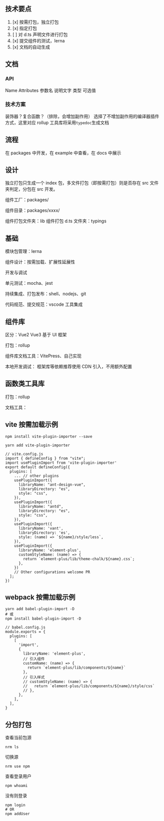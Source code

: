 ## 技术要点

1. [x] 按需打包，独立打包
2. [x] 指定打包
3. [ ] 对 d.ts 声明文件进行打包
4. [x] 提交组件的测试，lerna
5. [x] 文档的自动生成

## 文档

### API

Name Attributes
参数名 说明文字 类型 可选值

### 技术方案

装饰器？复合函数？（排除，会增加副作用）
选择了不增加副作用的编译器插件方式，这里对应 rollup
工具库将采用`typedoc`生成文档

## 流程

在 packages 中开发，在 example 中查看，在 docs 中展示

## 设计

独立打包只生成一个 index 包，多文件打包（即按需打包）则是否存在 src 文件夹判定，分包在 src 开发。

组件工厂：packages/

组件目录：packages/xxxx/

组件打包文件夹：lib
组件打包 d.ts 文件夹：typings

## 基础

模块包管理：lerna

组件设计：按需加载、扩展性延展性

开发与调试

单元测试：mocha、jest

持续集成、打包发布：shell、nodejs、git

代码规范、提交规范：vscode 工具集成

## 组件库

区分：Vue2 Vue3 基于 UI 框架

打包：rollup

组件库文档工具：VitePress、自己实现

本地开发调试：
框架库等依赖推荐使用 CDN 引入，不用额外配置

## 函数类工具库

打包：rollup

文档工具：

## vite 按需加载示例

```
npm install vite-plugin-importer --save
```

```
yarn add vite-plugin-importer
```

```
// vite.config.js
import { defineConfig } from "vite";
import usePluginImport from 'vite-plugin-importer'
export default defineConfig({
  plugins: [
    ... // other plugins
    usePluginImport({
      libraryName: "ant-design-vue",
      libraryDirectory: "es",
      style: "css",
    }),
    usePluginImport({
      libraryName: "antd",
      libraryDirectory: "es",
      style: "css",
    }),
    usePluginImport({
      libraryName: 'vant',
      libraryDirectory: 'es',
      style: (name) => `${name}/style/less`,
    }),
    usePluginImport({
      libraryName: 'element-plus',
      customStyleName: (name) => {
        return `element-plus/lib/theme-chalk/${name}.css`;
      },
    })
    // Other configurations welcome PR
  ];
})
```

## webpack 按需加载示例

```
yarn add babel-plugin-import -D
# 或
npm install babel-plugin-import -D
```

```
// babel.config.js
module.exports = {
  plugins: [
    [
      'import',
      {
        libraryName: 'element-plus',
        // 引入组件
        customName: (name) => {
          return `element-plus/lib/components/${name}`
        },
        // 引入样式
        // customStyleName: (name) => {
        //   return `element-plus/lib/components/${name}/style/css`
        // },
      },
    ],
  ],
}
```

## 分包打包

查看当前包源

```
nrm ls
```

切换源

```
nrm use npm
```

查看登录用户

```
npm whoami
```

没有则登录

```
npm login
# OR
npm addUser
```
